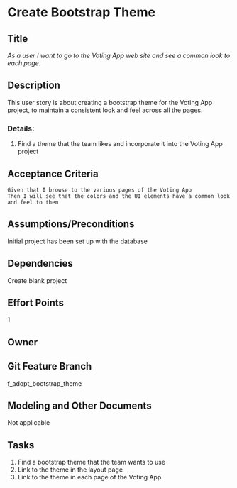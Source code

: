 # Create Bootstrap Theme


## Title

*As a user I want to go to the Voting App web site and see a common look to each page.*

## Description

This user story is about creating a bootstrap theme for the Voting App project, to maintain a consistent look and feel across all the pages.

### Details:

1. Find a theme that the team likes and incorporate it into the Voting App project


## Acceptance Criteria

    Given that I browse to the various pages of the Voting App 
    Then I will see that the colors and the UI elements have a common look and feel to them 


## Assumptions/Preconditions
Initial project has been set up with the database


## Dependencies
Create blank project


## Effort Points
1 


## Owner



## Git Feature Branch
f_adopt_bootstrap_theme


## Modeling and Other Documents
Not applicable


## Tasks

1. Find a bootstrap theme that the team wants to use
2. Link to the theme in the layout page
3. Link to the theme in each page of the Voting App
